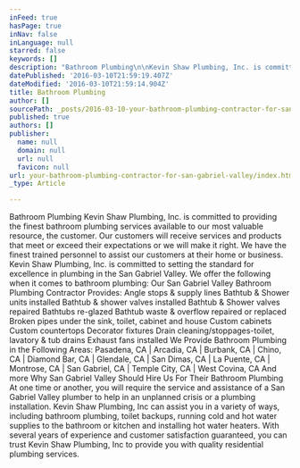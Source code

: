```yaml
---
inFeed: true
hasPage: true
inNav: false
inLanguage: null
starred: false
keywords: []
description: "Bathroom Plumbing\n\nKevin Shaw Plumbing, Inc. is committed to providing the finest bathroom plumbing services available to our most valuable resource, the customer. Our customers will receive services and products that meet or exceed their expectations or we will make it right. We have the finest trained personnel to assist our customers at their home or business. Kevin Shaw Plumbing, Inc. is committed to setting the standard for excellence in plumbing in the San Gabriel Valley. We offer the following when it comes to bathroom plumbing:\n\nOur San Gabriel Valley Bathroom Plumbing Contractor Provides:\n\nAngle stops & supply lines\nBathtub & Shower units installed\nBathtub & shower valves installed\nBathtub & Shower valves repaired\nBathtubs re-glazed\nBathtub waste & overflow repaired or replaced\nBroken pipes under the sink, toilet, cabinet and house\nCustom cabinets\nCustom countertops\nDecorator fixtures\nDrain cleaning/stoppages-toilet, lavatory & tub drains\nExhaust fans installed\nWe Provide Bathroom Plumbing in the Following Areas:\n\nPasadena, CA | Arcadia, CA | Burbank, CA | Chino, CA | Diamond Bar, CA | Glendale, CA | San Dimas, CA | La Puente, CA | Montrose, CA | San Gabriel, CA | Temple City, CA | West Covina, CA\n\nAnd more\n\nWhy San Gabriel Valley Should Hire Us For Their Bathroom Plumbing\n\nAt one time or another, you will require the service and assistance of a San Gabriel Valley plumber to help in an unplanned crisis or a plumbing installation. Kevin Shaw Plumbing, Inc can assist you in a variety of ways, including bathroom plumbing, toilet backups, running cold and hot water supplies to the bathroom or kitchen and installing hot water heaters. With several years of experience and customer satisfaction guaranteed, you can trust Kevin Shaw Plumbing, Inc to provide you with quality residential plumbing services. \_"
datePublished: '2016-03-10T21:59:19.407Z'
dateModified: '2016-03-10T21:59:14.904Z'
title: Bathroom Plumbing
author: []
sourcePath: _posts/2016-03-10-your-bathroom-plumbing-contractor-for-san-gabriel-valley.md
published: true
authors: []
publisher:
  name: null
  domain: null
  url: null
  favicon: null
url: your-bathroom-plumbing-contractor-for-san-gabriel-valley/index.html
_type: Article

---
```

Bathroom Plumbing
Kevin Shaw Plumbing, Inc. is committed to providing the finest bathroom plumbing services available to our most valuable resource, the customer. Our customers will receive services and products that meet or exceed their expectations or we will make it right. We have the finest trained personnel to assist our customers at their home or business. Kevin Shaw Plumbing, Inc. is committed to setting the standard for excellence in plumbing in the San Gabriel Valley. We offer the following when it comes to bathroom plumbing:
Our San Gabriel Valley Bathroom Plumbing Contractor Provides:
Angle stops & supply lines
Bathtub & Shower units installed
Bathtub & shower valves installed
Bathtub & Shower valves repaired
Bathtubs re-glazed
Bathtub waste & overflow repaired or replaced
Broken pipes under the sink, toilet, cabinet and house
Custom cabinets
Custom countertops
Decorator fixtures
Drain cleaning/stoppages-toilet, lavatory & tub drains
Exhaust fans installed
We Provide Bathroom Plumbing in the Following Areas:
Pasadena, CA | Arcadia, CA | Burbank, CA | Chino, CA | Diamond Bar, CA | Glendale, CA | San Dimas, CA | La Puente, CA | Montrose, CA | San Gabriel, CA | Temple City, CA | West Covina, CA
And more
Why San Gabriel Valley Should Hire Us For Their Bathroom Plumbing
At one time or another, you will require the service and assistance of a San Gabriel Valley plumber to help in an unplanned crisis or a plumbing installation. Kevin Shaw Plumbing, Inc can assist you in a variety of ways, including bathroom plumbing, toilet backups, running cold and hot water supplies to the bathroom or kitchen and installing hot water heaters. With several years of experience and customer satisfaction guaranteed, you can trust Kevin Shaw Plumbing, Inc to provide you with quality residential plumbing services.